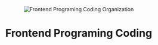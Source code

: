 <div align="center">
  <img
  src="https://user-images.githubusercontent.com/72691225/220808372-827139a0-972c-40f4-a5ad-b7108750dd6b.jpeg" alt="Frontend Programing Coding Organization"/>
  <h1 align="center">
 Frontend Programing Coding
  </h1>
</div>
